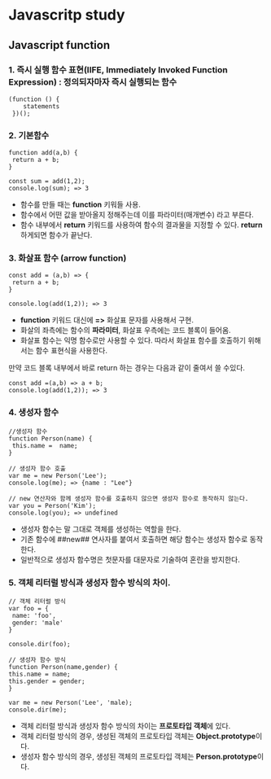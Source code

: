 # Javascritp study

## Javascript function

### 1. 즉시 실행 함수 표현(IIFE, Immediately Invoked Function Expression) : 정의되자마자 즉시 실행되는 함수
 ``` 
 (function () {
     statements
  })(); 
 ```
 
 ### 2. 기본함수
 ```
 function add(a,b) {
  return a + b;
 }
 
 const sum = add(1,2);
 console.log(sum); => 3
 ```
 
 - 함수를 만들 때는 **function** 키워들 사용.
 - 함수에서 어떤 값을 받아올지 정해주는데 이를 파라미터(매개변수) 라고 부른다.
 - 함수 내부에서 **return** 키워드를 사용하여 함수의 결과물을 지정할 수 있다. **return** 하게되면 함수가 끝난다.
 
 ### 3. 화살표 함수 (arrow function)
 ```
 const add = (a,b) => {
  return a + b;
 }
 
 console.log(add(1,2)); => 3
 ```
 
 - **function** 키워드 대신에 **=>** 화살표 문자를 사용해서 구현.
 - 화살의 좌측에는 함수의 **파라미터**, 화살표 우측에는 코드 블록이 들어옴.
 - 화살표 함수는 익명 함수로만 사용할 수 있다. 따라서 화살표 함수를 호출하기 위해서는 함수 표현식을 사용한다.
 
 만약 코드 블록 내부에서 바로 return 하는 경우는 다음과 같이 줄여서 쓸 수있다.
 
 ```
 const add =(a,b) => a + b;
 console.log(add(1,2)); => 3
 ```
 
 ### 4. 생성자 함수
 ```
 //생성자 함수
 function Person(name) {
  this.name =  name;
 }
 
 // 생성자 함수 호출
 var me = new Person('Lee');
 console.log(me); => {name : "Lee"}
 
 // new 연산자와 함께 생성자 함수를 호출하지 않으면 생성자 함수로 동작하지 않는다.
 var you = Person('Kim');
 console.log(you); => undefined
 ```
 
 - 생성자 함수는 말 그대로 객체를 생성하는 역할을 한다.
 - 기존 함수에 ##new## 연사자를 붙여서 호출하면 해당 함수는 생성자 함수로 동작한다.
 - 일반적으로 생성자 함수명은 첫문자를 대문자로 기술하여 혼란을 방지한다.
 
 ### 5. 객체 리터럴 방식과 생성자 함수 방식의 차이.
 ```
 // 객체 리터럴 방식
 var foo = {
  name: 'foo',
  gender: 'male'
 }

console.dir(foo);

// 생성자 함수 방식
function Person(name,gender) {
 this.name = name;
 this.gender = gender;
}

var me = new Person('Lee', 'male);
console.dir(me);
```

- 객체 리터럴 방식과 생성자 함수 방식의 차이는 **프로토타입 객체**에 있다.
- 객체 리터럴 방식의 경우, 생성된 객체의 프로토타입 객체는 **Object.prototype**이다.
- 생성자 함수 방식의 경우, 생성된 객체의 프로토타입 객체는 **Person.prototype**이다. 
